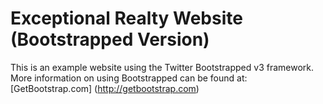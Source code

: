 # Exceptional Realty Website (Bootstrapped Version)

This is an example website using the Twitter Bootstrapped v3 framework.
More information on using Bootstrapped can be found at: [GetBootstrap.com] (http://getbootstrap.com)
